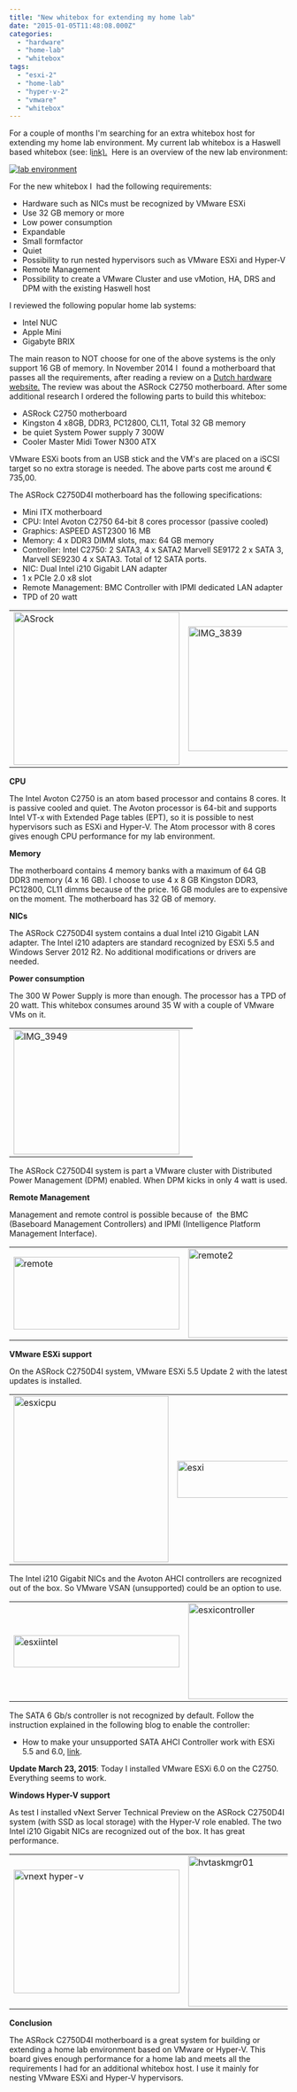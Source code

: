 ```yaml
---
title: "New whitebox for extending my home lab"
date: "2015-01-05T11:48:08.000Z"
categories: 
  - "hardware"
  - "home-lab"
  - "whitebox"
tags: 
  - "esxi-2"
  - "home-lab"
  - "hyper-v-2"
  - "vmware"
  - "whitebox"
---
```


For a couple of months I'm searching for an extra whitebox host for extending my home lab environment. My current lab whitebox is a Haswell based whitebox (see: l[ink).](https://www.ivobeerens.nl/2013/06/25/haswell-low-power-whitebox-for-esxi-and-hyper-v/)  Here is an overview of the new lab environment:

[![lab environment](images/lab-environment-195x300.jpg)](https://www.ivobeerens.nl/wp-content/uploads/2015/01/lab-environment.jpg)

For the new whitebox I  had the following requirements:

- Hardware such as NICs must be recognized by VMware ESXi
- Use 32 GB memory or more
- Low power consumption
- Expandable
- Small formfactor
- Quiet
- Possibility to run nested hypervisors such as VMware ESXi and Hyper-V
- Remote Management
- Possibility to create a VMware Cluster and use vMotion, HA, DRS and DPM with the existing Haswell host

I reviewed the following popular home lab systems:

- Intel NUC
- Apple Mini
- Gigabyte BRIX

The main reason to NOT choose for one of the above systems is the only support 16 GB of memory. In November 2014 I  found a motherboard that passes all the requirements, after reading a review on a [Dutch hardware website.](http://nl.hardware.info/reviews/5688/asrock-c2550d4i--c2750d4i-moederbord-review-ideale-keuze-voor-een-thuisserver) The review was about the ASRock C2750 motherboard. After some additional research I ordered the following parts to build this whitebox:

- ASRock C2750 motherboard
- Kingston 4 x8GB, DDR3, PC12800, CL11, Total 32 GB memory
- be quiet System Power supply 7 300W
- Cooler Master Midi Tower N300 ATX

VMware ESXi boots from an USB stick and the VM's are placed on a iSCSI target so no extra storage is needed. The above parts cost me around € 735,00.

The ASRock C2750D4I motherboard has the following specifications:

- Mini ITX motherboard
- CPU: Intel Avoton C2750 64-bit 8 cores processor (passive cooled)
- Graphics: ASPEED AST2300 16 MB
- Memory: 4 x DDR3 DIMM slots, max: 64 GB memory
- Controller: Intel C2750: 2 SATA3, 4 x SATA2 Marvell SE9172 2 x SATA 3, Marvell SE9230 4 x SATA3. Total of 12 SATA ports.
- NIC: Dual Intel i210 Gigabit LAN adapter
- 1 x PCIe 2.0 x8 slot
- Remote Management: BMC Controller with IPMI dedicated LAN adapter
- TPD of 20 watt

<table><tbody><tr><td><a href="https://www.ivobeerens.nl/wp-content/uploads/2014/12/ASrock.png" target="_blank"><img class="alignnone wp-image-3261 size-medium" src="images/ASrock-300x276.png" alt="ASrock" width="300" height="276"></a></td><td><a href="https://www.ivobeerens.nl/wp-content/uploads/2014/12/IMG_3839.jpg" target="_blank"><img class="alignnone wp-image-3263 size-medium" src="images/IMG_3839-300x225.jpg" alt="IMG_3839" width="300" height="225"></a></td></tr></tbody></table>

**CPU**

The Intel Avoton C2750 is an atom based processor and contains 8 cores. It is passive cooled and quiet. The Avoton processor is 64-bit and supports Intel VT-x with Extended Page tables (EPT), so it is possible to nest hypervisors such as ESXi and Hyper-V. The Atom processor with 8 cores gives enough CPU performance for my lab environment.

**Memory**

The motherboard contains 4 memory banks with a maximum of 64 GB DDR3 memory (4 x 16 GB). I choose to use 4 x 8 GB Kingston DDR3, PC12800, CL11 dimms because of the price. 16 GB modules are to expensive on the moment. The motherboard has 32 GB of memory.

**NICs**

The ASRock C2750D4I system contains a dual Intel i210 Gigabit LAN adapter. The Intel i210 adapters are standard recognized by ESXi 5.5 and Windows Server 2012 R2. No additional modifications or drivers are needed.

**Power consumption**

The 300 W Power Supply is more than enough. The processor has a TPD of 20 watt. This whitebox consumes around 35 W with a couple of VMware VMs on it.

<table><tbody><tr><td><a href="https://www.ivobeerens.nl/wp-content/uploads/2014/12/IMG_3949.jpg" target="_blank"><img class="alignnone wp-image-3264 size-medium" src="images/IMG_3949-300x225.jpg" alt="IMG_3949" width="300" height="225"></a></td><td></td></tr></tbody></table>

The ASRock C2750D4I system is part a VMware cluster with Distributed Power Management (DPM) enabled. When DPM kicks in only 4 watt is used.

**Remote Management**

Management and remote control is possible because of  the BMC (Baseboard Management Controllers) and IPMI (Intelligence Platform Management Interface).

<table><tbody><tr><td><a href="https://www.ivobeerens.nl/wp-content/uploads/2015/01/remote.png" target="_blank"><img class="alignnone wp-image-3290 size-medium" src="images/remote-300x131.png" alt="remote" width="300" height="131"></a></td><td><a href="https://www.ivobeerens.nl/wp-content/uploads/2015/01/remote2.png" target="_blank"><img class="alignnone wp-image-3291 size-medium" src="images/remote2-300x161.png" alt="remote2" width="300" height="161"></a></td></tr></tbody></table>

**VMware ESXi support**

On the ASRock C2750D4I system, VMware ESXi 5.5 Update 2 with the latest updates is installed.

<table><tbody><tr><td><a href="https://www.ivobeerens.nl/wp-content/uploads/2014/12/esxicpu.png" target="_blank"><img class="alignnone wp-image-3273 size-medium" src="images/esxicpu-280x300.png" alt="esxicpu" width="280" height="300"></a></td><td><a href="https://www.ivobeerens.nl/wp-content/uploads/2014/12/esxi.png" target="_blank"><img class="alignnone wp-image-3271 size-medium" src="images/esxi-300x67.png" alt="esxi" width="300" height="67"></a></td></tr></tbody></table>

The Intel i210 Gigabit NICs and the Avoton AHCI controllers are recognized out of the box. So VMware VSAN (unsupported) could be an option to use.

<table><tbody><tr><td><a href="https://www.ivobeerens.nl/wp-content/uploads/2014/12/esxiintel.png" target="_blank"><img class="alignnone wp-image-3274 size-medium" src="images/esxiintel-300x58.png" alt="esxiintel" width="300" height="58"></a></td><td><a href="https://www.ivobeerens.nl/wp-content/uploads/2014/12/esxicontroller.png" target="_blank"><img class="alignnone wp-image-3272 size-medium" src="images/esxicontroller-300x173.png" alt="esxicontroller" width="300" height="173"></a></td></tr></tbody></table>

The SATA 6 Gb/s controller is not recognized by default. Follow the instruction explained in the following blog to enable the controller:

- How to make your unsupported SATA AHCI Controller work with ESXi 5.5 and 6.0, [link](http://www.v-front.de/2013/11/how-to-make-your-unsupported-sata-ahci.html).

**Update March 23, 2015**: Today I installed VMware ESXi 6.0 on the C2750. Everything seems to work.

 **Windows Hyper-V support**

As test I installed vNext Server Technical Preview on the ASRock C2750D4I system (with SSD as local storage) with the Hyper-V role enabled. The two Intel i210 Gigabit NICs are recognized out of the box. It has great performance.

<table><tbody><tr><td><a href="https://www.ivobeerens.nl/wp-content/uploads/2014/12/vnext-hyper-v.png" target="_blank"><img class="alignnone wp-image-3225 size-medium" src="images/vnext-hyper-v-300x223.png" alt="vnext hyper-v" width="300" height="223"></a></td><td><a href="https://www.ivobeerens.nl/wp-content/uploads/2014/12/hvtaskmgr01.png" target="_blank"><img class="alignnone wp-image-3223 size-medium" src="images/hvtaskmgr01-300x272.png" alt="hvtaskmgr01" width="300" height="272"></a></td></tr></tbody></table>

**Conclusion**

The ASRock C2750D4I motherboard is a great system for building or extending a home lab environment based on VMware or Hyper-V. This board gives enough performance for a home lab and meets all the requirements I had for an additional whitebox host. I use it mainly for nesting VMware ESXi and Hyper-V hypervisors.
